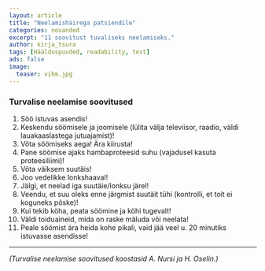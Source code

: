 ```yaml
---
layout: article
title: "Neelamishäirega patsiendile"
categories: nouanded
excerpt: "11 soovitust tuvaliseks neelamiseks."
author: kirja_tsura
tags: [Häälduspuuded, readability, test]
ads: false
image:
  teaser: vihm.jpg
---
```


### Turvalise neelamise soovitused
1. Söö istuvas asendis!
2. Keskendu söömisele ja joomisele (lülita välja televiisor, raadio, väldi lauakaaslastega jutuajamist)!
3. Võta söömiseks aega! Ära kiirusta!
4. Pane söömise ajaks hambaproteesid suhu (vajadusel kasuta proteesiliimi)!
5. Võta väiksem suutäis!
6. Joo vedelikke lonkshaaval!
7. Jälgi, et neelad iga suutäie/lonksu järel!
8. Veendu, et suu oleks enne järgmist suutäit tühi (kontrolli, et toit ei koguneks põske)!
9. Kui tekib köha, peata söömine ja köhi tugevalt!
10. Väldi toiduaineid, mida on raske mäluda või neelata!
11. Peale söömist ära heida  kohe pikali, vaid jää veel u. 20 minutiks istuvasse asendisse!

---

*(Turvalise neelamise soovitused koostasid A. Nursi ja H. Oselin.)*
